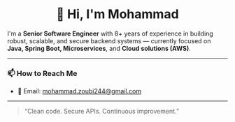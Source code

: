 <h1 align="center">
👋 Hi, I'm Mohammad
</h1>

I'm a **Senior Software Engineer** with 8+ years of experience in building robust, scalable, and secure backend systems — currently focused on **Java, Spring Boot, Microservices**, and **Cloud solutions (AWS)**.

---

### 📫 How to Reach Me
- 📧 Email: mohammad.zoubi244@gmail.com

---
> “Clean code. Secure APIs. Continuous improvement.”
